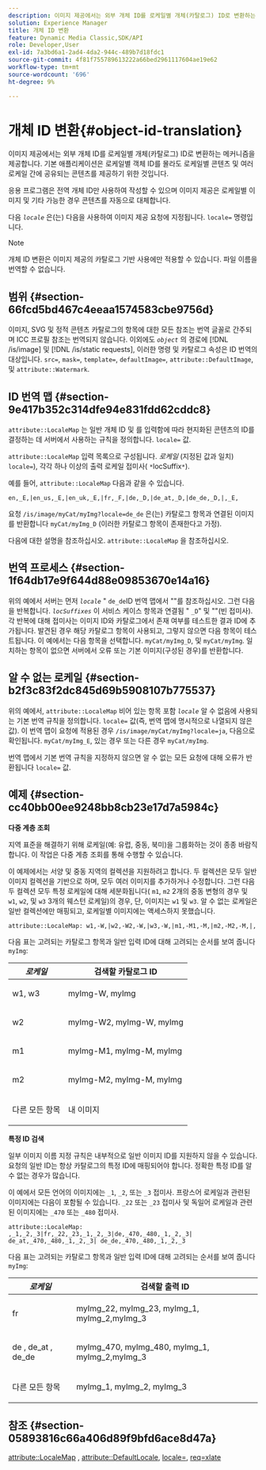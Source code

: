 ```yaml
---
description: 이미지 제공에서는 외부 개체 ID를 로케일별 개체(카탈로그) ID로 변환하는 메커니즘을 제공합니다. 기본 애플리케이션은 로케일별 객체 ID를 몰라도 로케일별 콘텐츠 및 여러 로케일 간에 공유되는 콘텐츠를 제공하기 위한 것입니다.
solution: Experience Manager
title: 개체 ID 변환
feature: Dynamic Media Classic,SDK/API
role: Developer,User
exl-id: 7a3bd6a1-2ad4-4da2-944c-489b7d18fdc1
source-git-commit: 4f81f755789613222a66bed2961117604ae19e62
workflow-type: tm+mt
source-wordcount: '696'
ht-degree: 9%

---
```


# 개체 ID 변환{#object-id-translation}

이미지 제공에서는 외부 개체 ID를 로케일별 개체(카탈로그) ID로 변환하는 메커니즘을 제공합니다. 기본 애플리케이션은 로케일별 객체 ID를 몰라도 로케일별 콘텐츠 및 여러 로케일 간에 공유되는 콘텐츠를 제공하기 위한 것입니다.

응용 프로그램은 전역 개체 ID만 사용하여 작성할 수 있으며 이미지 제공은 로케일별 이미지 및 기타 가능한 경우 콘텐츠를 자동으로 대체합니다.

다음 *`locale`* 은(는) 다음을 사용하여 이미지 제공 요청에 지정됩니다. `locale=` 명령입니다.

>[!NOTE]
>
>개체 ID 변환은 이미지 제공의 카탈로그 기반 사용에만 적용할 수 있습니다. 파일 이름을 번역할 수 없습니다.

## 범위 {#section-66fcd5bd467c4eeaa1574583cbe9756d}

이미지, SVG 및 정적 콘텐츠 카탈로그의 항목에 대한 모든 참조는 번역 글꼴로 간주되며 ICC 프로필 참조는 번역되지 않습니다. 이외에도 *`object`* 의 경로에 [!DNL /is/image] 및 [!DNL /is/static requests], 이러한 명령 및 카탈로그 속성은 ID 번역의 대상입니다. `src=`, `mask=`, `template=`, `defaultImage=`, `attribute::DefaultImage`, 및 `attribute::Watermark`.

## ID 번역 맵 {#section-9e417b352c314dfe94e831fdd62cddc8}

`attribute::LocaleMap` 는 일반 개체 ID 및 를 입력함에 따라 현지화된 콘텐츠의 ID를 결정하는 데 서버에서 사용하는 규칙을 정의합니다. `locale=` 값.

`attribute::LocaleMap` 입력 목록으로 구성됩니다. *로케일* (지정된 값과 일치) `locale=`), 각각 하나 이상의 출력 로케일 접미사( `*`locSuffix`*`).

예를 들어, `attribute::LocaleMap` 다음과 같을 수 있습니다.

`en,_E,|en_us,_E,|en_uk,_E,|fr,_F,|de,_D,|de_at,_D,|de_de,_D,|,_E,`

요청 `/is/image/myCat/myImg?locale=de_de` 은(는) 카탈로그 항목과 연결된 이미지를 반환합니다 `myCat/myImg_D` (이러한 카탈로그 항목이 존재한다고 가정).

다음에 대한 설명을 참조하십시오. `attribute::LocaleMap` 을 참조하십시오.

## 번역 프로세스 {#section-1f64db17e9f644d88e09853670e14a16}

위의 예에서 서버는 먼저 *`locale`* &quot; `de_de`ID 번역 맵에서 &quot;&quot;를 참조하십시오. 그런 다음 을 반복합니다. *`locSuffixes`* 이 서비스 케이스 항목과 연결됨 &quot; `_D`&quot; 및 &quot;&quot;(빈 접미사). 각 반복에 대해 접미사는 이미지 ID와 카탈로그에서 존재 여부를 테스트한 결과 ID에 추가됩니다. 발견된 경우 해당 카탈로그 항목이 사용되고, 그렇지 않으면 다음 항목이 테스트됩니다. 이 예에서는 다음 항목을 선택합니다. `myCat/myImg_D`, 및 `myCat/myImg`. 일치하는 항목이 없으면 서버에서 오류 또는 기본 이미지(구성된 경우)를 반환합니다.

## 알 수 없는 로케일 {#section-b2f3c83f2dc845d69b5908107b775537}

위의 예에서, `attribute::LocaleMap` 비어 있는 항목 포함 *`locale`* 알 수 없음에 사용되는 기본 번역 규칙을 정의합니다. `locale=` 값(즉, 번역 맵에 명시적으로 나열되지 않은 값). 이 번역 맵이 요청에 적용된 경우 `/is/image/myCat/myImg?locale=ja`, 다음으로 확인됩니다. `myCat/myImg_E`, 있는 경우 또는 다른 경우 `myCat/myImg`.

번역 맵에서 기본 번역 규칙을 지정하지 않으면 알 수 없는 모든 요청에 대해 오류가 반환됩니다 `locale=` 값.

## 예제 {#section-cc40bb00ee9248bb8cb23e17d7a5984c}

**다중 계층 조회**

지역 표준을 해결하기 위해 로케일(예: 유럽, 중동, 북미)을 그룹화하는 것이 종종 바람직합니다. 이 작업은 다중 계층 조회를 통해 수행할 수 있습니다.

이 예제에서는 서양 및 중동 지역의 컬렉션을 지원하려고 합니다. 두 컬렉션은 모두 일반 이미지 컬렉션을 기반으로 하며, 모두 여러 이미지를 추가하거나 수정합니다. 그런 다음 두 컬렉션 모두 특정 로케일에 대해 세분화됩니다( `m1`, `m2` 2개의 중동 변형의 경우 및 `w1`, `w2`, 및 `w3` 3개의 웨스턴 로케일)의 경우, 단, 이미지는 `w1` 및 `w3`. 알 수 없는 로케일은 일반 컬렉션에만 매핑되고, 로케일별 이미지에는 액세스하지 못했습니다.

`attribute::LocaleMap: w1,-W,|w2,-W2,-W,|w3,-W,|m1,-M1,-M,|m2,-M2,-M,|,`

다음 표는 고려되는 카탈로그 항목과 일반 입력 ID에 대해 고려되는 순서를 보여 줍니다 `myImg`:

<table id="table_97EB13E3DB9B48D3A4184D5ECC8E9F86"> 
 <thead> 
  <tr> 
   <th class="entry"> <b> <i>로케일</i> </b> </th> 
   <th class="entry"> <b>검색할 카탈로그 ID</b> </th> 
  </tr> 
 </thead>
 <tbody> 
  <tr> 
   <td> <p> <span class="codeph"> w1, w3 </span> </p> </td> 
   <td> <p> <span class="codeph"> myImg-W, myImg </span> </p> </td> 
  </tr> 
  <tr> 
   <td> <p> <span class="codeph"> w2 </span> </p> </td> 
   <td> <p> <span class="codeph"> myImg-W2, myImg-W, myImg </span> </p> </td> 
  </tr> 
  <tr> 
   <td> <p> <span class="codeph"> m1 </span> </p> </td> 
   <td> <p> <span class="codeph"> myImg-M1, myImg-M, myImg </span> </p> </td> 
  </tr> 
  <tr> 
   <td> <p> <span class="codeph"> m2 </span> </p> </td> 
   <td> <p> <span class="codeph"> myImg-M2, myImg-M, myImg </span> </p> </td> 
  </tr> 
  <tr> 
   <td> <p>다른 모든 항목 </p> </td> 
   <td> <p> <span class="codeph"> 내 이미지 </span> </p> </td> 
  </tr> 
 </tbody> 
</table>

**특정 ID 검색**

일부 이미지 이름 지정 규칙은 내부적으로 일반 이미지 ID를 지원하지 않을 수 있습니다. 요청의 일반 ID는 항상 카탈로그의 특정 ID에 매핑되어야 합니다. 정확한 특정 ID를 알 수 없는 경우가 많습니다.

이 예에서 모든 언어의 이미지에는 `_1`, `_2`, 또는 `_3` 접미사. 프랑스어 로케일과 관련된 이미지에는 다음이 포함될 수 있습니다. `_22` 또는 `_23` 접미사 및 독일어 로케일과 관련된 이미지에는 `_470` 또는 `_480` 접미사.

`attribute::LocaleMap: ,_1,_2,_3|fr,_22,_23,_1,_2,_3|de,_470,_480,_1,_2,_3| de_at,_470,_480,_1,_2,_3| de_de,_470,_480,_1,_2,_3`

다음 표는 고려되는 카탈로그 항목과 일반 입력 ID에 대해 고려되는 순서를 보여 줍니다 `myImg`:

<table id="table_A7EE4AA0F1C24284B83CC4B40622D24F"> 
 <thead> 
  <tr> 
   <th class="entry"> <b> <i>로케일</i> </b> </th> 
   <th class="entry"> <b>검색할 출력 ID</b> </th> 
  </tr> 
 </thead>
 <tbody> 
  <tr> 
   <td> <p> <span class="codeph"> fr </span> </p> </td> 
   <td> <p> <span class="codeph"> myImg_22, myImg_23, myImg_1, myImg_2,myImg_3 </span> </p> </td> 
  </tr> 
  <tr> 
   <td> <p> <span class="codeph"> de </span>, <span class="codeph"> de_at </span>, <span class="codeph"> de_de </span> </p> </td> 
   <td> <p> <span class="codeph"> myImg_470, myImg_480, myImg_1, myImg_2,myImg_3 </span> </p> </td> 
  </tr> 
  <tr> 
   <td> <p>다른 모든 항목 </p> </td> 
   <td> <p> <span class="codeph"> myImg_1, myImg_2, myImg_3 </span> </p> </td> 
  </tr> 
 </tbody> 
</table>

## 참조 {#section-05893816c66a406d89f9bfd6ace8d47a}

[attribute::LocaleMap](../../../../../is-api/image-catalog/image-serving-api-ref/c-image-catalog-reference/c-attributes-reference/r-localemap.md#reference-49bbf598f8ea47c3a563755cef306318) , [attribute::DefaultLocale](../../../../../is-api/image-catalog/image-serving-api-ref/c-image-catalog-reference/c-attributes-reference/r-defaultlocale.md#reference-69462ad9923f464f80c2c012342a6b6b), [locale=](../../../../../is-api/http-ref/image-serving-api-ref/c-http-protocol-reference/c-command-reference/r-locale.md#reference-8a846b2fbc004a12821b956ed3b25cfb), [req=xlate](../../../../../is-api/http-ref/image-serving-api-ref/c-http-protocol-reference/c-command-reference/r-req/r-req.md#reference-907cdb4a97034db7ad94695f25552e76)
